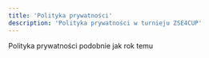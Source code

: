 ```yaml
---
title: 'Polityka prywatności'
description: 'Polityka prywatności w turnieju ZSE4CUP'
---
```


Polityka prywatności podobnie jak rok temu
